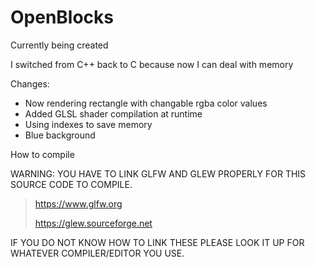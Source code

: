 # OpenBlocks



Currently being created

I switched from C++ back to C because now I can deal with memory

Changes:
- Now rendering rectangle with changable rgba color values
- Added GLSL shader compilation at runtime
- Using indexes to save memory
- Blue background



How to compile

WARNING:
YOU HAVE TO LINK GLFW AND GLEW PROPERLY FOR THIS SOURCE CODE TO COMPILE.

>https://www.glfw.org
>
>https://glew.sourceforge.net

IF YOU DO NOT KNOW HOW TO LINK THESE PLEASE LOOK IT UP FOR WHATEVER COMPILER/EDITOR YOU USE.
